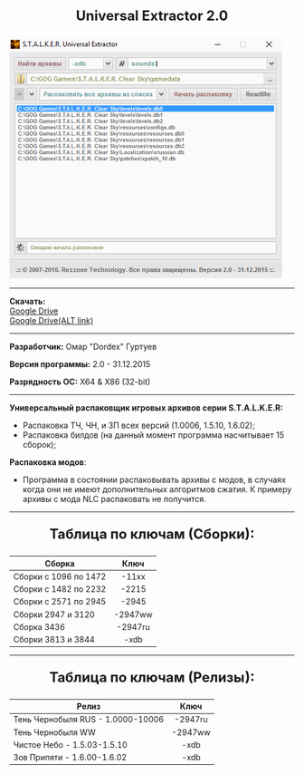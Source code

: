 <p style="text-align: center; font-size: 24px">
<b>Universal Extractor 2.0</b>
</p>

![SUE2_interface](./images/sue2_interface.png#center)

___

**Скачать:**\
[Google Drive](https://drive.google.com/file/d/1wt1U_cm2kqLV08ZxhYZtANmS6G4P-J8J)\
[Google Drive(ALT link)](https://drive.google.com/file/d/1ZRJ4-2pUWj5YxMMlSpkTvzVBdILHHNca)
___

**Разработчик:** Омар "Dordex" Гуртуев

**Версия программы:** 2.0 - 31.12.2015

**Разрядность ОС:** X64 & X86 (32-bit)

___

**Универсальный распаковщик игровых архивов серии S.T.A.L.K.E.R:**

- Распаковка ТЧ, ЧН, и ЗП всех версий (1.0006, 1.5.10, 1.6.02);
- Распаковка билдов (на данный момент программа насчитывает 15 сборок);

**Распаковка модов**:

- Программа в состоянии распаковывать архивы с модов, в случаях когда они не имеют дополнительных алгоритмов сжатия. К примеру архивы с мода NLC распаковать не получится.

___

<p style="text-align: center; font-size: 24px">
<b>Таблица по ключам (Сборки):</b>
</p>

| Сборка | Ключ |
|--------------|:-----------:|
| Сборки с 1096 по 1472 | -11xx |
| Сборки с 1482 по 2232 | -2215 |
| Сборки с 2571 по 2945 | -2945 |
| Сборки 2947 и 3120| -2947ww |
| Сборка 3436  | -2947ru |
| Сборки 3813 и 3844  | -xdb |

___

<p style="text-align: center; font-size: 24px">
<b>Таблица по ключам (Релизы):</b>
</p>


| Релиз | Ключ |
|--------------|:-----------:|
| Тень Чернобыля RUS - 1.0000-10006 | -2947ru |
| Тень Чернобыля WW | -2947ww |
| Чистое Небо - 1.5.03-1.5.10 | -xdb |
| Зов Припяти - 1.6.00-1.6.02 | -xdb |
